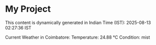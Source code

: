 # My Project

This content is dynamically generated in Indian Time (IST): 2025-08-13 02:27:36 IST


Current Weather in Coimbatore:
Temperature: 24.88 °C
Condition: mist
